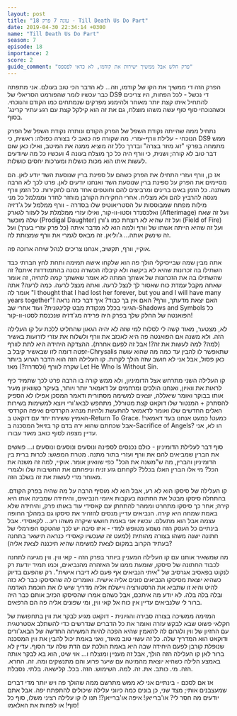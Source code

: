 ```yaml
---
layout: post
title: "עונה 7 פרק 18 - Till Death Us Do Part"
date: 2019-04-30 22:34:14 +0300
name: "Till Death Us Do Part"
season: 7
episode: 18
importance: 2
score: 2
guide_comment: "פרק חלש אבל ממשיך ישירות את קודמו, לא כדאי לפספס"
---
```

הפרק הזה די ממשיך את הקו של קודמו, וזה... לא הדבר הכי טוב בעולם. אני מתפתה כבר עכשיו לומר שהפורמט הסריאלי של DS9 די נכשל - לכל הפחות, היו צריכים להתחיל איתו קצת יותר מאוחר ולהימנע מפרקים שנמתחים כמו הקודם והנוכחי. וכשהנוכחי סוף סוף עשה משהו מוצלח, גם את זה הוא קילקל קצת עם רגע עתיר קרינג' בסוף.

נתחיל ממה שהייתה נקודת השפל של הפרק הקודם ונותרה נקודת השפל של הפרק הנוכחי - עלילת וורף-עזרי. מה שקורה פה כואב לי בצורה כפולה: ראשית, כי DS9 ממש מתמחה בפרקי "זוג מוזר בצרה" ובדרך כלל זה מוציא ממנה את המיטב, ואילו כאן שום דבר טוב לא קורה; ושנית, כי וורף היה כל כך מוצלח בעונה 4 ועכשיו כל מה שיודעים לעשות איתו הוא מכות כושלות ומערכות יחסים כושלות.

אז כן, וורף ועזרי התחילו את הפרק כשהם על ספינת ברין שנוסעת השד יודע לאן. הם מסיימים את הפרק על ספינת ברין שנוסעת השד ואנחנו יודעים לאן. פרט לכך לא הרבה משתנה. כל הזמן באים ברינים ומרביצים להם וחוטפים אחד מהם לחקירות. כל הזמן וורף מנסה להרביץ להם ולא מצליח. אחרי החקירות הקורבן מוחזר לחדר וממלמל כל מני מילות מפתח שמבוססות על הסטריאוטיפ שלו בסדרה - וורף ממלמל על ג'דזיה ואלכסנדר וסטו-וו-קור, ואילו עזרי ממלמלת על לעזור לגארק (Afterimage) ועל זה שאח שלה מוכשר (Prodigal Daughter) ועל זה שהיא לא רוצחת כמו ג'ורן (Field of Fire) ועל זה שהיא הייתה אשתו של וורף ולמה הוא לא מדבר איתה (כל פרק עזרי בערך) ועל זה שינשק אותה... ג'וליאן. זה מבאס לגמרי את וורף שמצותת לה.

אוקיי, וורף, תקשיב, אנחנו צריכים לנהל שיחה ארוכה פה.

אתה מבין שמה שבייסיקלי הולך פה הוא שלקחו אישה תמימה ותחת לחץ חברתי כבד השתילו בה זכרונות שהיא לא ביקשה ולא קיבלה הכשרה נכונה בהתמודדות איתם? זה שהשתילו בה את הזכרונות של אשתך המתה לא אומר שאשתך קמה לתחיה, זה אומר שאתה מקבל עמדת כוח שאסור לך לנצל לרעה. ואתה מנצל לרעה. כמה לרעה? אתה אומר לה "I thought that I had lost her forever, but you and I will have many years together"! האם יצאת מדעתך, וורף? האם אין בך כבוד? איך דבר כזה נראה הגיוני בכלל מנקודת מבט קלינגונית? ועוד אחרי שב-Shadows and Symbols כל הפואנטה של החלק שלך בפרק היה פרידה מג'דזיה שנכנסת לסטו-וו-קור!

לא, מצטער, מאוד קשה לי לסלוח למי שזה לא יהיה הגאון שהחליט ללכת על קו העלילה הזה. ולא משנה אם הפואנטה פה היא לאכזב את וורף ולשלוח את עזרי לזרועות באשיר (למה? למה לעשות את זה?! אבל זה לפעם אחרת). ההצדקה היחידה היא לתת לוורף זפטה דומה לזו שבאשיר קיבל ב-Chrysalis שתאפשר לו להבין עד כמה מה שהוא עושה כאן פסול, אבל אני לא חושב שזה הולך לקרות. קו העלילה הזה הוא הדבר הגרוע ביותר שקרה לוורף (ולסדרה?) מאז Let He Who Is Without Sin.

קו העלילה השני מתרחש אצל הדומיניון, ולא ממש קורה בו הרבה פרט לכך שתמיד כיף לראות את וואיון, ואנחנו הולכים ומרחמים על דאמאר יותר ויותר, בעיקר כשוואיון מעיר אותו בבוקר ואומר שיאללה, יוצאים למשימה מסתורית ודאמר המסכן אפילו לא הספיק להסתרק + המנטור שלו דוקאט קצת מטורלל, מתחפש לבאג'ורי ויוצא למשימות בשירות האלים החדשים שלו ואומר לדאמאר להתעשת ולהיות מנהיג הקרדסים ואיפה הקרדסי האמיץ ששירת יחד עם דוקאט ב-Return To Grace. כמעט! כמעט אנחנו בעד דאמאר! אבל שכחתם שהוא ירה בדם קר בזיאל המסכנה ב-Sacrifice of Angels? הו לא, אני עדיין מצפה לסוף כואב מאוד עבורו.

סוף דבר לעלילת הדומיניון - כולם נכנסים לספינה ונוסעים ונוסעים ונוסעים ו... פוגשים את הברין שמביאים להם את וורף ועזרי בתור מתנה. מטרת המפגש: לכרות ברית בין הדומיניון והברין, מה ש"משנה את הכל" כפי שוואיון אומר. אוקיי, למה זה משנה את הכל? מי אלו הברין האלו בכלל? לקחתם גזע זניח וניפחתם את החשיבות שלו ולגמרי מאוחר מדי לעשות את זה בשלב הזה.

קו העלילה של סיסקו הוא לא רע, אבל הוא לא מוסיף הרבה על מה שהיה בפרק הקודם. בהתחלה סיסקו מבטל את החתונה בעקבות איומי הנביאים, והיחידה שמבינה אותו היא קירה; אחר כך סיסקו מתחרט וממהר להתחתן עם קאסידי עוד באותו פרק, והיחידה שלא באמת שמחה היא קירה. הנביאים עדיין מנסים להזהיר את סיסקו גם במהלך החופה עצמה אבל הוא מתעלם. עכשיו אני באמת חושש שיקרה משהו רע... לקאסידי. אבל בינתיים כל העסק הזה נשמע מטופש למדי - איזו סיבה יש לכך שהטקס הפורמלי של חתונה ישנה משהו בצורה מהותית (למעט זה שעכשיו קאסידי כנראה תישאר בתחנה בעתיד הקרוב במקום לצאת למשימה שהיא תיכננה לצאת אליה)?

מה שמשאיר אותנו עם קו העלילה המעניין ביותר בפרק הזה - קאי ווין. ווין מגיעה לתחנה לכבוד החתונה של סיסקו, שומעת ממנו על האזהרה מהנביאים, וכמו תמיד יודעת רק לנקוט בפאסיב אגרסיב של "איתי הנביאים אף פעם לא דיברו אישית". רק שהפעם בדיוק כשהיא יוצאת מסיסקו הנביאים פונים אליה אישית. ואומרים לה שהסיסקו כבר לא כזה להיט והיא זו שתביא את הרסטורציה ויישלח אליה מדריך שיש לו את חוכמת האדמה ובלה בלה בלה. לא יודע מה איתכם, אבל כשהם אמרו שהסיסקו הכזיב אותם כבר היה ברור לי שלנביאים עדיין אין כוח אל קאי ווין, ומי שפונים אליה פה הם הרפאים.

המזימה ממשיכה בצורה סבירה והגיונית - דוקאט מגיע לבקר את ווין בתחפושת של חקלאי פשוט שבא לבקש עזרה ואומר את כל הדברים שנדרשים כדי להשתלב אסטרטגית עם החזיון של ווין ולגרום לה להאמין שהיא הפכה להיות המשיחה החדשה של הבאג'ורים ודוקאט הוא המדריך שלה. כל זה עשוי טוב מאוד, ואני באמת יכול להבין את ווין המסכנה שנופלת קורבן לפעם היחידה שבה היא באמת הולכת עם הדת שלה עד הסוף. עדיין לא ברור לאן קו העלילה הזה הולך, אבל זה מעניין ומוצלח ו... אוי שיט, הוא בא לבקר אותה באמצע הלילה כשהיא יוצאת מהמיטה עם שיער פרוע והם מתנשקים ומה. זה. החרא. הזה. מי. כותב. את. זה. למה. השימוש. הזה. בכל. קלישאה. בלתי. נסבלת.

אז אם לסכם - בינתיים אני לא ממש מתרשם ממה שהולך פה ויש יותר מדי דברים שמעצבנים אותי; מצד שני, כן בונים כמה כיווני עלילה שיכולים להתפתח יפה. אבל אתם יודעים מה חסר לי? או'ברייאן! איפה או'ברייאן?! תנו לו קו עלילה רציני משלו, סוף כל סוף! או לפחות את האלאמו!
